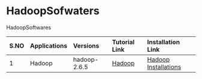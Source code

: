 # HadoopSofwaters
HadoopSoftwares

|S.NO| Applications 	|  Versions | Tutorial Link|Installation Link|
|----|---------|:------|:------ |:------ |
|1|Hadoop |hadoop-2.6.5|<a href="https://www.tutorialspoint.com/hadoop/index.htm" target="_blank" >Hadoop</a>|<a href="https://www.guru99.com/how-to-install-hadoop.html" target="_blank" >Hadoop Installations</a>|
